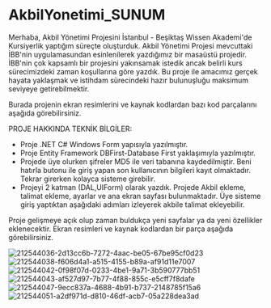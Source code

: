 # AkbilYonetimi_SUNUM
Merhaba, Akbil Yönetimi Projesini İstanbul - Beşiktaş Wissen Akademi'de Kursiyerlik yaptığım süreçte oluşturduk. Akbil Yönetimi Projesi mevcuttaki İBB'nin uygulamasundan esinlenilerek yazdığımız bir masaüstü projedir. İBB'nin çok kapsamlı bir projesini yakınsamak istedik ancak belirli kurs sürecimizdeki zaman koşullarına göre yazdık. Bu proje ile amacımız gerçek hayata yaklaşmak ve istihdam sürecindeki hazır bulunuşluğu maksimum seviyeye getirebilmektir.

Burada projenin ekran resimlerini ve kaynak kodlardan bazı kod parçalarını aşağıda görebilirsiniz.

PROJE HAKKINDA TEKNİK BİLGİLER:

* Proje .NET C# Windows Form yapısıyla yazılmıştır. 
* Proje Entity Framework DBFirst-Database First yaklaşımıyla yazılmıştır.
* Projede üye olurken şifreler MD5 ile veri tabanına kaydedilmiştir. Beni hatırla butonu ile giriş yapan son kullanıcının bilgileri kayıt olmaktadır. Tekrar girerken kolayca sisteme girebilir.
* Projeyi 2 katman (DAL,UIForm) olarak yazdık. Projede Akbil ekleme, talimat ekleme, ayarlar ve ana ekran sayfası bulunmaktadır. Üye sisteme giriş yaptıktan aşağıdaki adımları izleyerek akbile talimat ekleyebilir.

Proje gelişmeye açık olup zaman buldukça yeni sayfalar ya da yeni özellikler eklenecektir. Ekran resimleri ve kaynak kodlardan bir parça aşağıda görebilirsiniz.

![212544036-2d13cc6b-7272-4aac-be05-67be95cf0d23](https://user-images.githubusercontent.com/73273677/217246604-e6b09296-314e-49ac-b98f-ff97d1e87d01.png)
![212544038-f606d4a1-a515-4155-b89a-af91d11e7007](https://user-images.githubusercontent.com/73273677/217246617-94ff1757-87e2-4ba9-aa0f-5aac5717b0f1.png)
![212544042-0f98f07d-0233-4be1-9a71-3b590777bb51](https://user-images.githubusercontent.com/73273677/217246627-184e4713-b609-46dd-a00c-093d7e055725.png)
![212544043-af527d97-7b77-4f88-855c-e5cff7f8dafe](https://user-images.githubusercontent.com/73273677/217246635-925fdc1e-bf75-479d-8014-602aa4ab2c53.png)
![212544047-9ecc837a-4688-4b91-b737-2148785f15a6](https://user-images.githubusercontent.com/73273677/217246645-9c0fb733-904f-48cc-9d05-983d9fae11c8.png)
![212544051-a2df971d-d810-46df-acb7-05a228dea3ad](https://user-images.githubusercontent.com/73273677/217246654-2ca077d5-e4f0-42fb-9b6d-f4ecb7f2456d.png)
